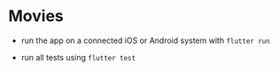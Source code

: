 # Movies

+ run the app on a connected iOS or Android system with `flutter run`

+ run all tests using `flutter test` 